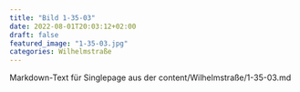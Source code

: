 ```yaml
---
title: "Bild 1-35-03"
date: 2022-08-01T20:03:12+02:00
draft: false
featured_image: "1-35-03.jpg"
categories: Wilhelmstraße
---
```



Markdown-Text für Singlepage aus der content/Wilhelmstraße/1-35-03.md